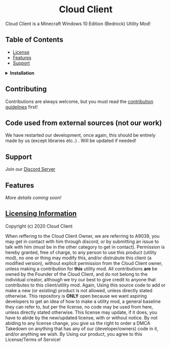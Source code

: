 <h1 align="center">Cloud Client</h1>

Cloud Client is a Minecraft Windows 10 Edition (Bedrock) Utility Mod!


## Table of Contents
- [License](#licensing-information)
- [Features](#features)
- [Support](#support)

<details><summary><b>Installation</b></summary>

1. Install the pre-requisites:

    [Download the Visual Studio C++ Redistributable](https://aka.ms/vs/16/release/VC_redist.x64.exe)

2. Open and Inject 

    Open the injector, when opened, press the inject button WHILE MC IS OPEN!
    All Done :)

</details>

## Contributing
Contributions are always welcome, but you must read the [contribution guidelines](contributing.md) first!

## Code used from external sources (not our work)

<!--- - [L](https://google.com) - --> We have restarted our development, once again, this should be entirely made by us (except libraries etc..) . Will be updated if needed!

## Support
Join our [Discord Server](https://discord.gg/)
## Features
*More details coming soon!*
## [Licensing Information](https://github.com/CloudClient100/source/blob/master/README.md#licensing-information)

Copyright (c) 2020 Cloud Client

When reffering to the Cloud Client Owner, we are referring to A9039, you may get in contact with him through discord, or by submitting an issue to talk with him (must be in the other category to get in contact).
Permission is hereby granted, free of charge, to any person to use this product (utility mod), no one or thing may modify this, and/or distrubute this client (a modified version), without explicit permission from the Cloud Client owner, unless making a contribution for **this** utility mod. 
All contributions **are** be owned by the Founder of the Cloud Client, and do not belong to the individual creator, although we try our best to give credit to anyone that contributes to this client/utility mod. Again, Using this source code to add or make a new (or existing) product is not allowed, unless directly stated otherwise.
This repository is **ONLY** open because we want aspiring developers to get an idea of how to make a utility mod, a general baseline they can refer to, but per the license, no code may be used from here, unless directly stated otherwise.
This license may update, if it does, you have to abide by the new/updated license, with or without notice. By not abiding to any license change, you give us the right to order a DMCA Takedown on anything that has any of our (developer/owners) code in it, and/or anything we wish. By Using our product, you agree to this License/Terms of Service!
